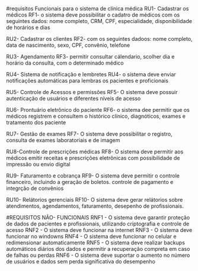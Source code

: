 #requisitos Funcionais para o sistema de clínica médica
RU1- Cadastrar os médicos
RF1- o sistema deve possibilitar o cadatro de médicos com os seguintes dados: nome completo, CRM, CPF, especialidade, disponibilidade de horários e dias

RU2- Cadastrar os clientes
RF2- com os seguintes dadoos: nome completo, data de nascimento, sexo, CPF, convênio, telefone

RU3- Agendamento
RF3- permitir consultar cálendario, scolher dia e horário da consulta, com o determinado médico

RU4- Sistema de notificação e lembretes
RU4- o sistema deve enviar notificações automáticas para lembras os pacientes e proficionais

RU5- Controle de Acessos e permissões 
RF5- O sistema deve possuir autenticação de usuários e diferentes níveis de acesso

RU6- Prontuário eletrônico do paciente
RF6- o sistema dee permitir que os médicos registrem e consultem o histórico clínico, diagnóticos, exames e tratamento dos paciente

RU7- Gestão de exames
RF7- O sistema deve possibilitar o registro, consulta de exames laboratoriais e de imagem

RU8-Controle de prescrições médicas
RF8- O sistema deve permitir aos médicos emitir receitas e prescrições eletrônicas com possibilidade de impressão ou envio digital

RU9- Faturamento e cobrança
RF9- O sistema deve permitir o controle financeiro, incluindo a geração de boletos. controle de pagamento e integrção de convênios

RU10- Relátorios gerenciais 
RF10- O sistema deve gerar relátorios sobre atendimentos, agendamentos, faturamento, desepenho de profissionais.

#REQUISITOS NÃO- FUNCIONAIS
RNF1 - O sistema deve garantir proteção de dados de pacientes e profissionais, utilizando criptografia e controle de acesso
RNF2 - O sistema deve funcionar na internet
RNF3 - O sistema deve funcionar no windowns
RNF4 - O sistema deve funcionar no celular e redimensionar automaticamente
RNF5 - O sistema deve realizar backups automáticos diários dos dados e permitir a recuperação compreta em caso de falhas ou perdas
RNF6 - O sistema deve suportar o aumento no número de usuários e dados sem perda significativa do desempenho
